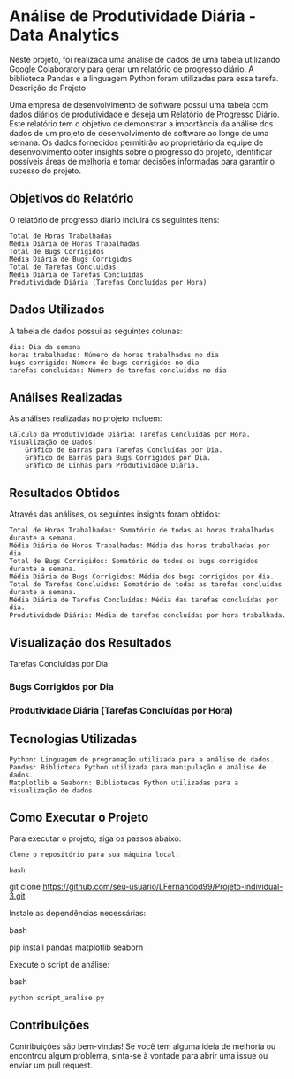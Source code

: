 # Análise de Produtividade Diária - Data Analytics

Neste projeto, foi realizada uma análise de dados de uma tabela utilizando Google Colaboratory para gerar um relatório de progresso diário. A biblioteca Pandas e a linguagem Python foram utilizadas para essa tarefa.
Descrição do Projeto

Uma empresa de desenvolvimento de software possui uma tabela com dados diários de produtividade e deseja um Relatório de Progresso Diário. Este relatório tem o objetivo de demonstrar a importância da análise dos dados de um projeto de desenvolvimento de software ao longo de uma semana. Os dados fornecidos permitirão ao proprietário da equipe de desenvolvimento obter insights sobre o progresso do projeto, identificar possíveis áreas de melhoria e tomar decisões informadas para garantir o sucesso do projeto.

## Objetivos do Relatório

O relatório de progresso diário incluirá os seguintes itens:

    Total de Horas Trabalhadas
    Média Diária de Horas Trabalhadas
    Total de Bugs Corrigidos
    Média Diária de Bugs Corrigidos
    Total de Tarefas Concluídas
    Média Diária de Tarefas Concluídas
    Produtividade Diária (Tarefas Concluídas por Hora)

## Dados Utilizados

A tabela de dados possui as seguintes colunas:

    dia: Dia da semana
    horas trabalhadas: Número de horas trabalhadas no dia
    bugs corrigido: Número de bugs corrigidos no dia
    tarefas concluidas: Número de tarefas concluídas no dia

## Análises Realizadas

As análises realizadas no projeto incluem:

    Cálculo da Produtividade Diária: Tarefas Concluídas por Hora.
    Visualização de Dados:
        Gráfico de Barras para Tarefas Concluídas por Dia.
        Gráfico de Barras para Bugs Corrigidos por Dia.
        Gráfico de Linhas para Produtividade Diária.

## Resultados Obtidos

Através das análises, os seguintes insights foram obtidos:

    Total de Horas Trabalhadas: Somatório de todas as horas trabalhadas durante a semana.
    Média Diária de Horas Trabalhadas: Média das horas trabalhadas por dia.
    Total de Bugs Corrigidos: Somatório de todos os bugs corrigidos durante a semana.
    Média Diária de Bugs Corrigidos: Média dos bugs corrigidos por dia.
    Total de Tarefas Concluídas: Somatório de todas as tarefas concluídas durante a semana.
    Média Diária de Tarefas Concluídas: Média das tarefas concluídas por dia.
    Produtividade Diária: Média de tarefas concluídas por hora trabalhada.

## Visualização dos Resultados
Tarefas Concluídas por Dia

### Bugs Corrigidos por Dia

### Produtividade Diária (Tarefas Concluídas por Hora)

## Tecnologias Utilizadas

    Python: Linguagem de programação utilizada para a análise de dados.
    Pandas: Biblioteca Python utilizada para manipulação e análise de dados.
    Matplotlib e Seaborn: Bibliotecas Python utilizadas para a visualização de dados.

## Como Executar o Projeto

Para executar o projeto, siga os passos abaixo:

    Clone o repositório para sua máquina local:

    bash

git clone https://github.com/seu-usuario/LFernandod99/Projeto-individual-3.git

Instale as dependências necessárias:

bash

pip install pandas matplotlib seaborn

Execute o script de análise:

bash

    python script_analise.py

## Contribuições

Contribuições são bem-vindas! Se você tem alguma ideia de melhoria ou encontrou algum problema, sinta-se à vontade para abrir uma issue ou enviar um pull request.

